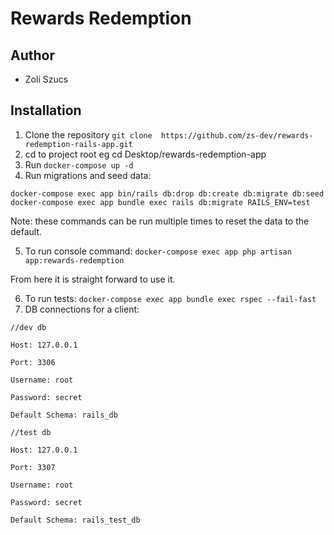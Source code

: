 # Rewards Redemption

## Author
- Zoli Szucs

## Installation

1. Clone the repository
   `git clone  https://github.com/zs-dev/rewards-redemption-rails-app.git`
2. cd to project root eg  cd Desktop/rewards-redemption-app
3. Run `docker-compose up -d`
4. Run migrations and seed data:
```
docker-compose exec app bin/rails db:drop db:create db:migrate db:seed
docker-compose exec app bundle exec rails db:migrate RAILS_ENV=test
```
Note: these commands can be run multiple times to reset the data to the default.

5. To run console command:
   `docker-compose exec app php artisan app:rewards-redemption`

From here it is straight forward to use it.

6. To run tests:
   `docker-compose exec app bundle exec rspec --fail-fast`
7. DB connections for a client:
```
//dev db

Host: 127.0.0.1

Port: 3306

Username: root

Password: secret

Default Schema: rails_db

//test db

Host: 127.0.0.1

Port: 3307

Username: root

Password: secret

Default Schema: rails_test_db
```
